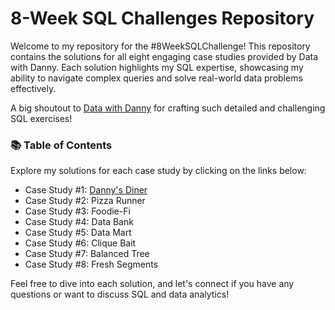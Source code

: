 # **8-Week SQL Challenges Repository**

Welcome to my repository for the #8WeekSQLChallenge! This repository contains the solutions for all eight engaging case studies provided by Data with Danny. Each solution highlights my SQL expertise, showcasing my ability to navigate complex queries and solve real-world data problems effectively.

A big shoutout to [Data with Danny](https://8weeksqlchallenge.com/) for crafting such detailed and challenging SQL exercises!

### 📚 Table of Contents

Explore my solutions for each case study by clicking on the links below:
- Case Study #1: [Danny's Diner](https://github.com/janhavi97/8-Week-SQL-Challenge/tree/main/Case%20Study%20%231%20-%20Danny's%20Diner)
- Case Study #2: Pizza Runner
- Case Study #3: Foodie-Fi
- Case Study #4: Data Bank
- Case Study #5: Data Mart
- Case Study #6: Clique Bait
- Case Study #7: Balanced Tree
- Case Study #8: Fresh Segments


Feel free to dive into each solution, and let's connect if you have any questions or want to discuss SQL and data analytics!
